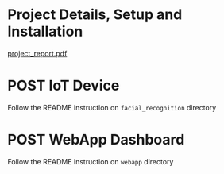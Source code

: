 # Project Details, Setup and Installation
[project_report.pdf](project_report.pdf)

# POST IoT Device 

Follow the README instruction on `facial_recognition` directory 


# POST WebApp Dashboard

Follow the README instruction on `webapp` directory 
